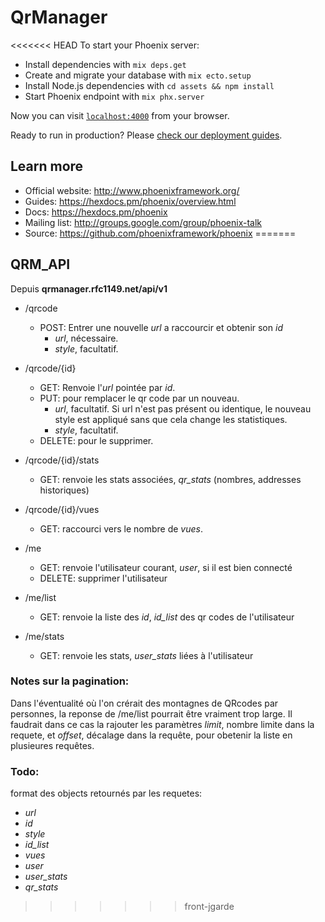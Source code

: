 # QrManager

<<<<<<< HEAD
To start your Phoenix server:

  * Install dependencies with `mix deps.get`
  * Create and migrate your database with `mix ecto.setup`
  * Install Node.js dependencies with `cd assets && npm install`
  * Start Phoenix endpoint with `mix phx.server`

Now you can visit [`localhost:4000`](http://localhost:4000) from your browser.

Ready to run in production? Please [check our deployment guides](https://hexdocs.pm/phoenix/deployment.html).

## Learn more

  * Official website: http://www.phoenixframework.org/
  * Guides: https://hexdocs.pm/phoenix/overview.html
  * Docs: https://hexdocs.pm/phoenix
  * Mailing list: http://groups.google.com/group/phoenix-talk
  * Source: https://github.com/phoenixframework/phoenix
=======

## QRM_API

Depuis __qrmanager.rfc1149.net/api/v1__

* /qrcode
  * POST: Entrer une nouvelle _url_ a raccourcir et obtenir son _id_
    * _url_, nécessaire.
    * _style_, facultatif.


* /qrcode/{id}
  * GET: Renvoie l'_url_ pointée par _id_.
  * PUT: pour remplacer le qr code par un nouveau.
    * _url_, facultatif. Si url n'est pas présent ou identique, le nouveau style est appliqué sans  que cela change les statistiques.
    * _style_, facultatif.
  * DELETE: pour le supprimer.


* /qrcode/{id}/stats
  * GET: renvoie les stats associées, *qr_stats* (nombres, addresses historiques)


* /qrcode/{id}/vues
  * GET: raccourci vers le nombre de _vues_.


* /me
  * GET: renvoie l'utilisateur courant, _user_, si il est bien connecté
  * DELETE: supprimer l'utilisateur


* /me/list
  * GET: renvoie la liste des _id_,   *id_list* des qr codes de l'utilisateur


* /me/stats
  * GET: renvoie les stats, *user_stats* liées à l'utilisateur

### Notes sur la pagination: 
Dans l'éventualité où l'on crérait des montagnes de QRcodes par personnes, la reponse de /me/list pourrait être vraiment trop large. Il faudrait dans ce cas la rajouter les paramètres _limit_, nombre limite dans la requete, et _offset_, décalage dans la requête, pour obetenir la liste en plusieures requêtes.

### Todo:
format des objects retournés par les requetes:

* _url_
* _id_
* _style_
* *id_list*
* _vues_
* _user_
* *user_stats*
* *qr_stats*

>>>>>>> front-jgarde
